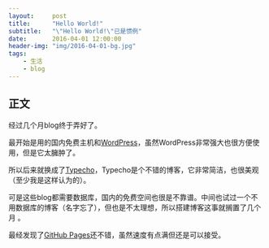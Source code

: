 ```yaml
---
layout:     post
title:      "Hello World!"
subtitle:   "\"Hello World!\"已是惯例"
date:       2016-04-01 12:00:00
header-img: "img/2016-04-01-bg.jpg"
tags:
    - 生活
    - blog
---
```


## 正文

经过几个月blog终于弄好了。

最开始是用的国内免费主机和[WordPress](https://cn.wordpress.org/)，虽然WordPress非常强大也很方便使用，但是它太臃肿了。

所以后来就换成了[Typecho](http://typecho.org/)，Typecho是个不错的博客，它非常简洁，也很美观（至少我是这样认为的）。

可是这些blog都需要数据库，国内的免费空间也很是不靠谱。中间也试过一个不用数据库的博客（名字忘了），但也是不太理想，所以搭建博客这事就搁置了几个月 。

最经发现了[GitHub Pages](https://pages.github.com/)还不错，虽然速度有点满但还是可以接受。
